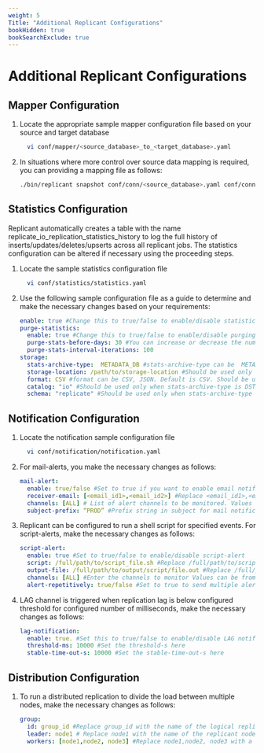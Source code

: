 ```yaml
---
weight: 5
Title: "Additional Replicant Configurations"
bookHidden: true
bookSearchExclude: true
---
```


# Additional Replicant Configurations

## Mapper Configuration

1. Locate the appropriate sample mapper configuration file based on your source and target database
    ```BASH
      vi conf/mapper/<source_database>_to_<target_database>.yaml
    ```
2. In situations where more control over source data mapping is required, you can providing a mapping file as follows:
    ```BASH
    ./bin/replicant snapshot conf/conn/<source_database>.yaml conf/conn/<target_database>.yaml --map <source>_to_<target>.yaml
    ```

## Statistics Configuration

Replicant automatically creates a table with the name replicate_io_replication_statistics_history to log the full history of inserts/updates/deletes/upserts across all replicant jobs. The statistics  configuration can be altered if necessary using the proceeding steps.

1. Locate the sample statistics configuration file
    ```BASH
      vi conf/statistics/statistics.yaml
    ```

2. Use the following sample configuration file as a guide to determine and make the necessary changes based on your requirements:
    ```YAML
    enable: true #Change this to true/false to enable/disable statistics logging
    purge-statistics:
      enable: true #Change this to true/false to enable/disable purging of replication statistics history
      purge-stats-before-days: 30 #You can increase or decrease the number of days the stats history is stored
      purge-stats-interval-iterations: 100
    storage:
      stats-archive-type:  METADATA_DB #stats-archive-type can be  METADATA_DB, FILE_SYSTEM, DST_DB
      storage-location: /path/to/storage-location #Should be used only when stats-archive-type is FILE_SYSTEM
      format: CSV #format can be CSV, JSON. Default is CSV. Should be used only when stats-archive-type is FILE_SYSTEM
      catalog: "io" #Should be used only when stats-archive-type is DST_DB
      schema: "replicate" #Should be used only when stats-archive-type is DST_DB
    ```


## Notification Configuration

1. Locate the notification sample configuration file
    ```BASH
      vi conf/notification/notification.yaml
    ```
2. For mail-alerts, you make the necessary changes as follows:
    ```YAML
    mail-alert:
      enable: true/false #Set to true if you want to enable email notifications
      receiver-email: [<email_id1>,<email_id2>] #Replace <email_id1>,<email_id2> with a list of comma separated email IDs that will receive the notification
      channels: [ALL] # List of alert channels to be monitored. Values can be from [ALL, GENERAL, LAG, WARNING, RETRY_FAILURE, SNAPSHOT_COMPLETE, SNAPSHOT_SUMMARY]
      subject-prefix: “PROD” #Prefix string in subject for mail notification
    ```

3. Replicant can be configured to run a shell script for specified events. For script-alerts, make the necessary changes as follows:   

    ```YAML
    script-alert:
      enable: true #Set to true/false to enable/disable script-alert
      script: /full/path/to/script_file.sh #Replace /full/path/to/script_file with the path to the script file
      output-file: /full/path/to/output/script/file.out #Replace /full/path/to/output/script/file with the path of the file where the output of the script will be written to
      channels: [ALL] #Enter the channels to monitor Values can be from [ALL, GENERAL, LAG, WARNING, RETRY_FAILURE, SNAPSHOT_COMPLETE, SNAPSHOT_SUMMARY]
      alert-repetitively: true/false #Set to true to send multiple alerts of the same job
    ```

4. LAG channel is triggered when replication lag is below configured threshold for configured number of milliseconds, make the necessary changes as follows:
    ```YAML
    lag-notification:
      enable: true. #Set this to true/false to enable/disable LAG notification channel
      threshold-ms: 10000 #Set the threshold-s here
      stable-time-out-s: 10000 #Set the stable-time-out-s here
    ```

## Distribution Configuration
1. To run a distributed replication to divide the load between multiple nodes, make the necessary changes as follows:
    ```YAML
    group:
      id: group_id #Replace group_id with the name of the logical replication group
      leader: node1 # Replace node1 with the name of the replicant node acting as leader
      workers: [node1,node2, node3] #Replace node1,node2, node3 with a list of the replicant ids involved in the distributed replication.
    ```
